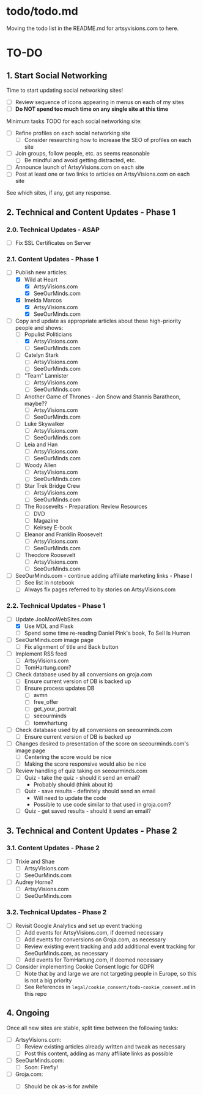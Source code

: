 
# todo/todo.md

Moving the todo list in the README.md for artsyvisions.com to here.

# TO-DO

## 1. Start Social Networking

Time to start updating social networking sites!

- [ ] Review sequence of icons appearing in menus on each of my sites
- [ ] **Do NOT spend too much time on any single site at this time**

Minimum tasks TODO for each social networking site:

- [ ] Refine profiles on each social networking site
  - [ ] Consider researching how to increase the SEO of profiles on each site
- [ ] Join groups, follow people, etc. as seems reasonable
  - [ ] Be mindful and avoid getting distracted, etc.
- [ ] Announce launch of ArtsyVisions.com on each site
- [ ] Post at least one or two links to articles on ArtsyVisions.com on each site

See which sites, if any, get any response.

## 2. Technical and Content Updates - Phase 1

### 2.0. Technical Updates - ASAP

- [ ] Fix SSL Certificates on Server

### 2.1. Content Updates - Phase 1

- [ ] Publish new articles:
  - [x] Wild at Heart
    - [x] ArtsyVisions.com
    - [x] SeeOurMinds.com
  - [x] Imelda Marcos
    - [x] ArtsyVisions.com
    - [x] SeeOurMinds.com
- [ ] Copy and update as appropriate articles about these high-priority people and shows:
  - [ ] Populist Politicians
    - [x] ArtsyVisions.com
    - [ ] SeeOurMinds.com
  - [ ] Catelyn Stark
    - [ ] ArtsyVisions.com
    - [ ] SeeOurMinds.com
  - [ ] "Team" Lannister
    - [ ] ArtsyVisions.com
    - [ ] SeeOurMinds.com
  - [ ] Another Game of Thrones - Jon Snow and Stannis Baratheon, maybe??
    - [ ] ArtsyVisions.com
    - [ ] SeeOurMinds.com
  - [ ] Luke Skywalker
    - [ ] ArtsyVisions.com
    - [ ] SeeOurMinds.com
  - [ ] Leia and Han
    - [ ] ArtsyVisions.com
    - [ ] SeeOurMinds.com
  - [ ] Woody Allen
    - [ ] ArtsyVisions.com
    - [ ] SeeOurMinds.com
  - [ ] Star Trek Bridge Crew
    - [ ] ArtsyVisions.com
    - [ ] SeeOurMinds.com
  - [ ] The Roosevelts - Preparation: Review Resources
    - [ ] DVD
    - [ ] Magazine
    - [ ] Keirsey E-book
  - [ ] Eleanor and Franklin Roosevelt
    - [ ] ArtsyVisions.com
    - [ ] SeeOurMinds.com
  - [ ] Theodore Roosevelt
    - [ ] ArtsyVisions.com
    - [ ] SeeOurMinds.com
- [ ] SeeOurMinds.com - continue adding affiliate marketing links - Phase I
  - [ ] See list in notebook
  - [ ] Always fix pages referred to by stories on ArtsyVisions.com

### 2.2. Technical Updates - Phase 1

- [ ] Update JooMooWebSites.com
  - [x] Use MDL and Flask
  - [ ] Spend some time re-reading Daniel Pink's book, To Sell Is Human
- [ ] SeeOurMinds.com image page
  - [ ] Fix alignment of title and Back button
- [ ] Implement RSS feed
    - [ ] ArtsyVisions.com
    - [ ] TomHartung.com?
- [ ] Check database used by all conversions on groja.com
  - [ ] Ensure current version of DB is backed up
  - [ ] Ensure process updates DB
    - [ ] avmn
    - [ ] free_offer
    - [ ] get_your_portrait
    - [ ] seeourminds
    - [ ] tomwhartung
- [ ] Check database used by all conversions on seeourminds.com
  - [ ] Ensure current version of DB is backed up

- [ ] Changes desired to presentation of the score on seeourminds.com's image page
  - [ ] Centering the score would be nice
  - [ ] Making the score responsive would also be nice
- [ ] Review handling of quiz taking on seeourminds.com
  - [ ] Quiz - take the quiz - should it send an email?
    - Probably should (think about it)
  - [ ] Quiz - save results - definitely should send an email
    - Will need to update the code
    - Possible to use code similar to that used in groja.com?
  - [ ] Quiz - get saved results - should it send an email?

## 3. Technical and Content Updates - Phase 2

### 3.1. Content Updates - Phase 2

- [ ] Trixie and Shae
  - [ ] ArtsyVisions.com
  - [ ] SeeOurMinds.com
- [ ] Audrey Horne?
  - [ ] ArtsyVisions.com
  - [ ] SeeOurMinds.com

### 3.2. Technical Updates - Phase 2

- [ ] Revisit Google Analytics and set up event tracking
  - [ ] Add events for ArtsyVisions.com, if deemed necessary
  - [ ] Add events for conversions on Groja.com, as necessary
  - [ ] Review existing event tracking and add additional event tracking for SeeOurMinds.com, as necessary
  - [ ] Add events for TomHartung.com, if deemed necessary

- [ ] Consider implementing Cookie Consent logic for GDPR
  - [ ] Note that by and large we are not targeting people in Europe, so this is not a big priority
  - [ ] See References in `legal/cookie_consent/todo-cookie_consent.md` in this repo

## 4. Ongoing

Once all new sites are stable, split time between the following tasks:

- [ ] ArtsyVisions.com:
  - [ ] Review existing articles already written and tweak as necessary
  - [ ] Post this content, adding as many affiliate links as possible
- [ ] SeeOurMinds.com:
  - [ ] Soon: Firefly!
- [ ] Groja.com:
  - [ ] Should be ok as-is for awhile

